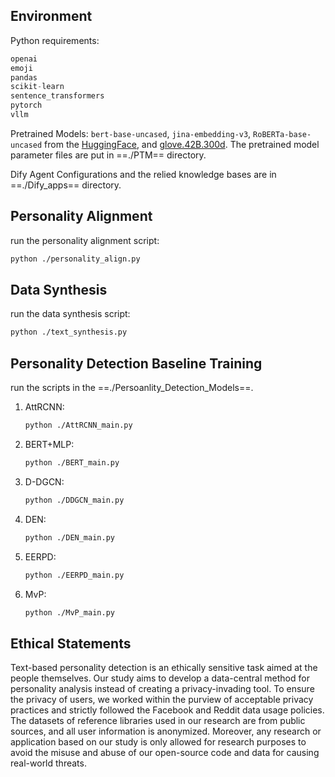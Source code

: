 

## Environment

Python requirements:

```python
openai
emoji
pandas
scikit-learn
sentence_transformers
pytorch
vllm
```

Pretrained Models: `bert-base-uncased`, `jina-embedding-v3`, `RoBERTa-base-uncased` from the [HuggingFace](https://huggingface.co), and [glove.42B.300d](https://nlp.stanford.edu/projects/glove/). The pretrained model parameter files are put in ==./PTM== directory.

Dify Agent Configurations and the relied knowledge bases are in ==./Dify_apps== directory.

## Personality Alignment

run the personality alignment script:

```bash
python ./personality_align.py
```

## Data Synthesis

run the data synthesis script:

```bash
python ./text_synthesis.py
```

## Personality Detection Baseline Training

run the scripts in the ==./Persoanlity_Detection_Models==.

1. AttRCNN: 

   ```bash
   python ./AttRCNN_main.py
   ```

2. BERT+MLP:

   ```bash
   python ./BERT_main.py
   ```

3. D-DGCN:

   ```bash
   python ./DDGCN_main.py
   ```

4. DEN:

   ```bash
   python ./DEN_main.py
   ```

5. EERPD:

   ```bash
   python ./EERPD_main.py
   ```

6. MvP:

   ```bash
   python ./MvP_main.py
   ```

## Ethical Statements

Text-based personality detection is an ethically sensitive task aimed at the people themselves. Our study aims to develop a data-central method for personality analysis instead of creating a privacy-invading tool. To ensure the privacy of users, we worked within the purview of acceptable privacy practices and strictly followed the Facebook and Reddit data usage policies. The datasets of reference libraries used in our research are from public sources, and all user information is anonymized. Moreover, any research or application based on our study is only allowed for research purposes to avoid the misuse and abuse of our open-source code and data for causing real-world threats.

